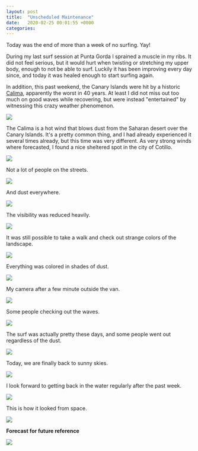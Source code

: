 ```yaml
---
layout: post
title:  "Unscheduled Maintenance"
date:   2020-02-25 00:01:55 +0000
categories:
---
```


Today was the end of more than a week of no surfing. Yay!

During my last surf session at Punta Gorda I sprained a muscle in my ribs. It did not feel serious, but it would hurt when twisting or stretching my upper body, enough to not be able to surf. Luckily it has been improving every day since, and today it was healed enough to start surfing again.

In addition, this past weekend, the Canary Islands were hit by a historic [Calima](https://www.weatheronline.co.uk/reports/wind/The-Calima.htm), apparently the worst in 40 years. At least I did not miss out too much on good waves while recovering, but were instead "entertained" by witnessing this crazy weather phenomenon.

![](/assets/20200225/calima.gif)

The Calima is a hot wind that blows dust from the Saharan desert over the Canary Islands. It's a pretty common thing, and I had already experienced it several times already, but this time was very different. As very strong winds where forecasted, I found a nice sheltered spot in the city of Cotillo.

![](/assets/20200225/IMG_5588_resized.JPG)

Not a lot of people on the streets.

![](/assets/20200225/IMG_5587_resized.JPG)

And dust everywhere.

![](/assets/20200225/IMG_5579_resized.JPG)

The visibility was reduced heavily.

![](/assets/20200225/IMG_4645_resized.jpg)

It was still possible to take a walk and check out strange colors of the landscape.

![](/assets/20200225/IMG_4646_resized.jpg)

Everything was colored in shades of dust.

![](/assets/20200225/IMG_4665_resized.jpg)

My camera after a few minute outside the van.

![](/assets/20200225/IMG_5563_resized.JPG)

Some people checking out the waves.

![](/assets/20200225/IMG_5566_resized.JPG)

The surf was actually pretty these days, and some people went out regardless of the dust.

![](/assets/20200225/IMG_5634_resized.JPG)

Today, we are finally back to sunny skies.

![](/assets/20200225/IMG_5636_resized.JPG)

I look forward to getting back in the water regularly after the past week.

![](/assets/20200225/IMG_5624_resized.JPG)

This is how it looked from space.

![](/assets/20200225/satellite.jpg)

**Forecast for future reference**

![](/assets/20200225/forecast.PNG)

[jekyll]:https://jekyllrb.com/
[ruby-on-wheels]: https://ruby-on-wheels.github.io
